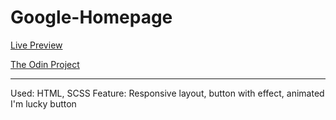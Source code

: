 # Google-Homepage

[Live Preview](https://helium5250.github.io/Google-Homepage/)

[The Odin Project](https://www.theodinproject.com/)

---

Used: HTML, SCSS
Feature: Responsive layout, button with effect, animated I'm lucky button
